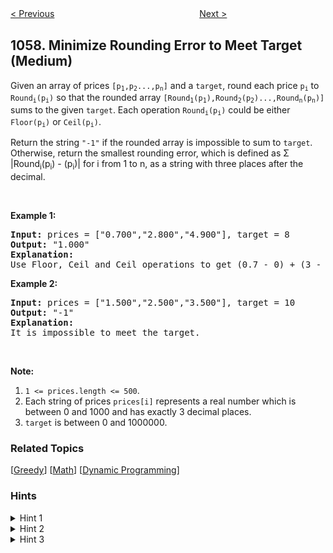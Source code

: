 <!--|This file generated by command(leetcode description); DO NOT EDIT.    |-->
<!--+----------------------------------------------------------------------+-->
<!--|@author    openset <openset.wang@gmail.com>                           |-->
<!--|@link      https://github.com/openset                                 |-->
<!--|@home      https://github.com/openset/leetcode                        |-->
<!--+----------------------------------------------------------------------+-->

[< Previous](https://github.com/openset/leetcode/tree/master/problems/campus-bikes "Campus Bikes")
　　　　　　　　　　　　　　　　
[Next >](https://github.com/openset/leetcode/tree/master/problems/all-paths-from-source-lead-to-destination "All Paths from Source Lead to Destination")

## 1058. Minimize Rounding Error to Meet Target (Medium)

<p>Given an array of prices <code>[p<sub>1</sub>,p<sub>2</sub>...,p<sub>n</sub>]</code> and a <code>target</code>, round each price <code>p<sub>i</sub></code> to <code>Round<sub>i</sub>(p<sub>i</sub>)</code> so that the rounded array <code>[Round<sub>1</sub>(p<sub>1</sub>),Round<sub>2</sub>(p<sub>2</sub>)...,Round<sub>n</sub>(p<sub>n</sub>)]</code> sums to the given <code>target</code>. Each operation <code>Round<sub>i</sub>(p<sub>i</sub>)</code> could be either <code>Floor(p<sub>i</sub>)</code> or <code>Ceil(p<sub>i</sub>)</code>.</p>

<p>Return the string <code>&quot;-1&quot;</code> if the rounded array is impossible to sum to <code>target</code>. Otherwise, return the smallest rounding error, which is defined as &Sigma; |Round<sub>i</sub>(p<sub>i</sub>) - (p<sub>i</sub>)| for <italic>i</italic> from 1 to <italic>n</italic>, as a string with three places after the decimal.</p>

<p>&nbsp;</p>

<p><strong>Example 1:</strong></p>

<pre>
<strong>Input: </strong>prices = <span id="example-input-1-1">[&quot;0.700&quot;,&quot;2.800&quot;,&quot;4.900&quot;]</span>, target = <span id="example-input-1-2">8</span>
<strong>Output: </strong><span id="example-output-1">&quot;1.000&quot;</span>
<strong>Explanation: </strong>
Use Floor, Ceil and Ceil operations to get (0.7 - 0) + (3 - 2.8) + (5 - 4.9) = 0.7 + 0.2 + 0.1 = 1.0 .
</pre>

<p><strong>Example 2:</strong></p>

<pre>
<strong>Input: </strong>prices = <span id="example-input-2-1">[&quot;1.500&quot;,&quot;2.500&quot;,&quot;3.500&quot;]</span>, target = <span id="example-input-2-2">10</span>
<strong>Output: </strong><span id="example-output-2">&quot;-1&quot;</span>
<strong>Explanation: </strong>
It is impossible to meet the target.
</pre>

<p>&nbsp;</p>

<p><strong>Note:</strong></p>

<ol>
	<li><code>1 &lt;= prices.length &lt;= 500</code>.</li>
	<li>Each string of prices <code>prices[i]</code> represents a real number which is between 0 and 1000 and has exactly 3 decimal places.</li>
	<li><code>target</code> is between 0 and 1000000.</li>
</ol>

### Related Topics
  [[Greedy](https://github.com/openset/leetcode/tree/master/tag/greedy/README.md)]
  [[Math](https://github.com/openset/leetcode/tree/master/tag/math/README.md)]
  [[Dynamic Programming](https://github.com/openset/leetcode/tree/master/tag/dynamic-programming/README.md)]

### Hints
<details>
<summary>Hint 1</summary>
If we have integer values in the array then we just need to subtract the target those integer values, so we reduced the problem.
</details>

<details>
<summary>Hint 2</summary>
Similarly if we have non integer values we have two options to put them flor(value) or ceil(value) = floor(value) + 1, so the idea is to just subtract floor(value).
</details>

<details>
<summary>Hint 3</summary>
Now the problem is different for each position we can sum just add 0 or 1 in order to sum the target, minimizing the deltas. This can be solved with DP.
</details>
